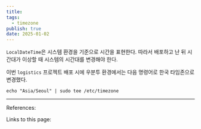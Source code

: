 ```yaml
---
title:
tags:
  - timezone
publish: true
date: 2025-01-02
---
```


`LocalDateTime`은 시스템 환경을 기준으로 시간을 표현한다. 따라서 배포하고 난 뒤 시간대가 이상할 때 시스템의 시간대를 변경해야 한다.

이번 `logistics` 프로젝트 배포 시에 우분투 환경에서는 다음 명령어로 한국 타임존으로 변경했다.

```
echo "Asia/Seoul" | sudo tee /etc/timezone
```

---

References:

Links to this page:

